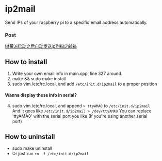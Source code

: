 # ip2mail
Send IPs of your raspberry pi to a specific email address automatically.

### Post
[树莓派启动之后自动发送ip到指定邮箱](https://blog.0xbbc.com/2015/07/树莓派启动之后自动发送ip到指定邮箱/)

## How to install
1. Write your own email info in main.cpp, line 327 around.
2. make && sudo make install
3. sudo vim /etc/rc.local, and add ```/etc/init.d/ip2mail``` to a proper position

#### Wanna display these info in serial?
4. sudo vim /etc/rc.local, and append ``` > ttyAMA0 ``` to ```/etc/init.d/ip2mail```
   And it goes like ```/etc/init.d/ip2mail > /dev/ttyAMA0```
You can replace 'ttyAMA0' with the serial port you like (If you're using another serial port)

## How to uninstall
- sudo make uninstall
- Or just run ```rm -f /etc/init.d/ip2mail```

